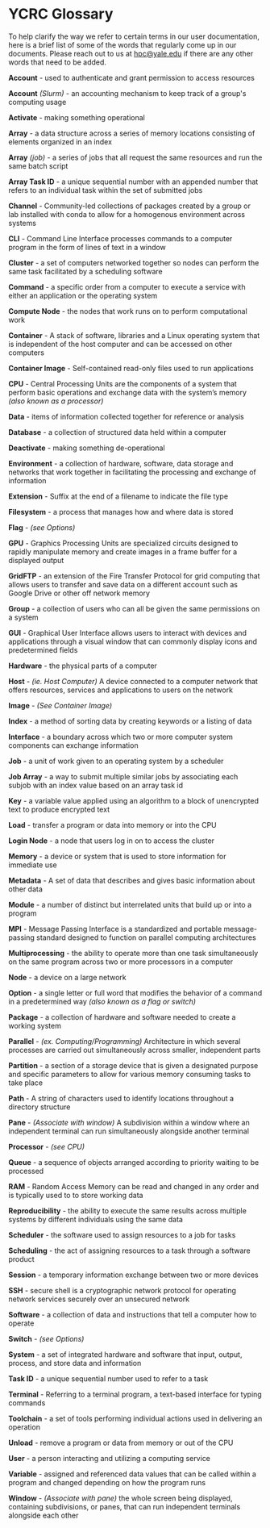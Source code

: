 # YCRC Glossary

To help clarify the way we refer to certain terms in our user documentation, here is a brief list of some of the words that regularly come up in our documents. Please reach out to us at [hpc@yale.edu](mailto:hpc@yale.edu) if there are any other words that need to be added.

**Account** - used to authenticate and grant permission to access resources

**Account** *(Slurm)* - an accounting mechanism to keep track of a group's computing usage

**Activate** - making something operational

**Array** - a data structure across a series of memory locations consisting of elements organized in an index

**Array** *(job)* - a series of jobs that all request the same resources and run the same batch script

**Array Task ID** - a unique sequential number with an appended number that refers to an individual task within the set of submitted jobs

**Channel** - Community-led collections of packages created by a group or lab installed with conda to allow for a homogenous environment across systems

**CLI** - Command Line Interface processes commands to a computer program in the form of lines of text in a window

**Cluster** - a set of computers networked together so nodes can perform the same task facilitated by a scheduling software

**Command** - a specific order from a computer to execute a service with either an application or the operating system

**Compute Node** - the nodes that work runs on to perform computational work

**Container** - A stack of software, libraries and a Linux operating system that is independent of the host computer and can be accessed on other computers

**Container Image** - Self-contained read-only files used to run applications

**CPU** - Central Processing Units are the components of a system that perform basic operations and exchange data with the system’s memory *(also known as a processor)*

**Data** - items of information collected together for reference or analysis

**Database** - a collection of structured data held within a computer

**Deactivate** - making something de-operational

**Environment** - a collection of hardware, software, data storage and networks that work together in facilitating the processing and exchange of information

**Extension** - Suffix at the end of a filename to indicate the file type

**Filesystem** - a process that manages how and where data is stored

**Flag** - *(see Options)*

**GPU** - Graphics Processing Units are specialized circuits designed to rapidly manipulate memory and create images in a frame buffer for a displayed output

**GridFTP** - an extension of the Fire Transfer Protocol for grid computing that allows users to transfer and save data on a different account such as Google Drive or other off network memory

**Group** - a collection of users who can all be given the same permissions on a system

**GUI** - Graphical User Interface allows users to interact with devices and applications through a visual window that can commonly display icons and predetermined fields

**Hardware** - the physical parts of a computer

**Host** - *(ie. Host Computer)* A device connected to a computer network that offers resources, services and applications to users on the network

**Image** - *(See Container Image)*

**Index** - a method of sorting data by creating keywords or a listing of data

**Interface** - a boundary across which two or more computer system components can exchange information

**Job** - a unit of work given to an operating system by a scheduler

**Job Array** - a way to submit multiple similar jobs by associating each subjob with an index value based on an array task id

**Key** - a variable value applied using an algorithm to a block of unencrypted text to produce encrypted text

**Load** - transfer a program or data into memory or into the CPU

**Login Node** - a node that users log in on to access the cluster

**Memory** - a device or system that is used to store information for immediate use

**Metadata** - A set of data that describes and gives basic information about other data

**Module** - a number of distinct but interrelated units that build up or into a program

**MPI** - Message Passing Interface is a standardized and portable message-passing standard designed to function on parallel computing architectures

**Multiprocessing** - the ability to operate more than one task simultaneously on the same program across two or more processors in a computer

**Node** - a device on a large network

**Option** - a single letter or full word that modifies the behavior of a command in a predetermined way *(also known as a flag or switch)*

**Package** - a collection of hardware and software needed to create a working system

**Parallel** - *(ex. Computing/Programming)* Architecture in which several processes are carried out simultaneously across smaller, independent parts

**Partition** - a section of a storage device that is given a designated purpose and specific parameters to allow for various memory consuming tasks to take place

**Path** - A string of characters used to identify locations throughout a directory structure

**Pane** - *(Associate with window)* A subdivision within a window where an independent terminal can run simultaneously alongside another terminal

**Processor** - *(see CPU)*

**Queue** - a sequence of objects arranged according to priority waiting to be processed

**RAM** - Random Access Memory can be read and changed in any order and is typically used to to store working data

**Reproducibility** - the ability to execute the same results across multiple systems by different individuals using the same data

**Scheduler** - the software used to assign resources to a job for tasks

**Scheduling** - the act of assigning resources to a task through a software product

**Session** - a temporary information exchange between two or more devices

**SSH** - secure shell is a cryptographic network protocol for operating network services securely over an unsecured network

**Software** - a collection of data and instructions that tell a computer how to operate

**Switch** - *(see Options)*

**System** - a set of integrated hardware and software that input, output, process, and store data and information

**Task ID** - a unique sequential number used to refer to a task

**Terminal** - Referring to a terminal program, a text-based interface for typing commands

**Toolchain** - a set of tools performing individual actions used in delivering an operation

**Unload** - remove a program or data from memory or out of the CPU

**User** - a person interacting and utilizing a computing service

**Variable** - assigned and referenced data values that can be called within a program and changed depending on how the program runs

**Window** - *(Associate with pane)* the whole screen being displayed, containing subdivisions, or panes, that can run independent terminals alongside each other
